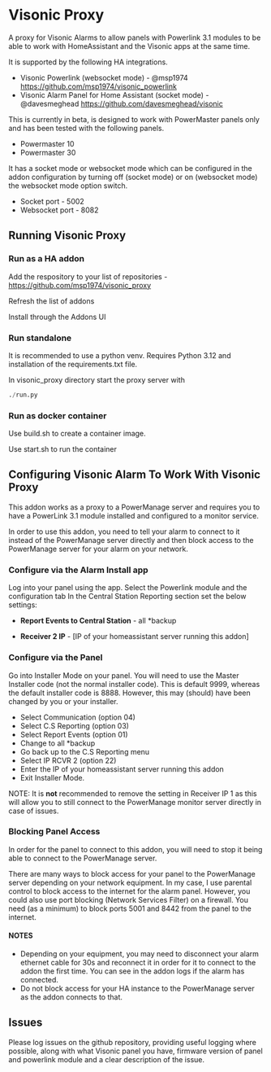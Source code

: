 # Visonic Proxy

A proxy for Visonic Alarms to allow panels with Powerlink 3.1 modules to be able to work with HomeAssistant and the Visonic apps at the same time.

It is supported by the following HA integrations.

- Visonic Powerlink (websocket mode) - @msp1974 https://github.com/msp1974/visonic_powerlink
- Visonic Alarm Panel for Home Assistant (socket mode) - @davesmeghead https://github.com/davesmeghead/visonic

This is currently in beta, is designed to work with PowerMaster panels only and has been tested with the following panels.
- Powermaster 10
- Powermaster 30


It has a socket mode or websocket mode which can be configured in the addon configuration by turning off (socket mode) or on (websocket mode) the websocket mode option switch.
- Socket port - 5002
- Websocket port - 8082

## Running Visonic Proxy

### Run as a HA addon

Add the respository to your list of repositories - https://github.com/msp1974/visonic_proxy

Refresh the list of addons

Install through the Addons UI


### Run standalone

It is recommended to use a python venv.  Requires Python 3.12 and installation of the requirements.txt file.

In visonic_proxy directory start the proxy server with
```python
./run.py
```

### Run as docker container

Use build.sh to create a container image.

Use start.sh to run the container

## Configuring Visonic Alarm To Work With Visonic Proxy

This addon works as a proxy to a PowerManage server and requires you to have a PowerLink 3.1 module installed and configured to a monitor service.

In order to use this addon, you need to tell your alarm to connect to it instead of the PowerManage server directly and then block access to the PowerManage server for your alarm on your network.

### Configure via the Alarm Install app

Log into your panel using the app.
Select the Powerlink module and the configuration tab
In the Central Station Reporting section set the below settings:

- **Report Events to Central Station** - all *backup

- **Receiver 2 IP** - [IP of your homeassistant server running this addon]

### Configure via the Panel
Go into Installer Mode on your panel.  You will need to use the Master Installer code (not the normal installer code).  This is default 9999, whereas the default installer code is 8888.  However, this may (should) have been changed by you or your installer.

* Select Communication (option 04)
* Select C.S Reporting (option 03)
* Select Report Events (option 01)
* Change to all *backup
* Go back up to the C.S Reporting menu
* Select IP RCVR 2 (option 22)
* Enter the IP of your homeassistant server running this addon
* Exit Installer Mode.

NOTE: It is **not** recommended to remove the setting in Receiver IP 1 as this will allow you to still connect to the PowerManage monitor server directly in case of issues.

### Blocking Panel Access

In order for the panel to connect to this addon, you will need to stop it being able to connect to the PowerManage server.

There are many ways to block access for your panel to the PowerManage server depending on your network equipment.  In my case, I use parental control to block access to the internet for the alarm panel.  However, you could also use port blocking (Network Services Filter) on a firewall.  You need (as a minimum) to block ports 5001 and 8442 from the panel to the internet.

#### NOTES 
* Depending on your equipment, you may need to disconnect your alarm ethernet cable for 30s and reconnect it in order for it to connect to the addon the first time.  You can see in the addon logs if the alarm has connected.
* Do not block access for your HA instance to the PowerManage server as the addon connects to that.

## Issues

Please log issues on the github repository, providing useful logging where possible, along with what Visonic panel you have, firmware version of panel and powerlink module and a clear description of the issue.

